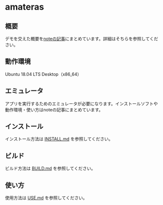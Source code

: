 # amateras

## 概要

デモを交えた概要を[noteの記事](https://note.com/nkkn1446/n/n5bf651dd0636)にまとめています。詳細はそちらを参照してください。

## 動作環境

Ubuntu 18.04 LTS Desktop（x86_64）

## エミュレータ
アプリを実行するためのエミュレータが必要になります。インストールソフトや動作環境・使い方はnoteの記事にまとめています。

## インストール

インストール方法は [INSTALL.md](INSTALL.md) を参照してください。

## ビルド

ビルド方法は [BUILD.md](BUILD.md) を参照してください。

## 使い方

使用方法は [USE.md](USE.md) を参照してください。

